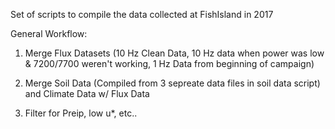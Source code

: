 Set of scripts to compile the data collected at FishIsland in 2017


General Workflow:
1) Merge Flux Datasets (10 Hz Clean Data, 10 Hz data when power was low & 7200/7700 weren't working, 1 Hz Data from beginning of campaign)

2) Merge Soil Data (Compiled from 3 sepreate data files in soil data script) and Climate Data w/ Flux Data

3) Filter for Preip, low u*, etc..
